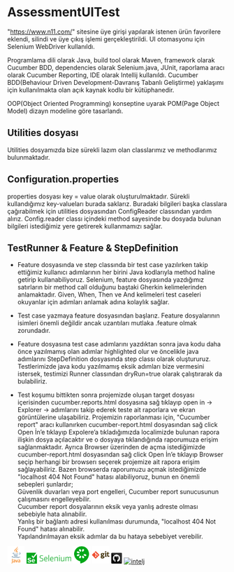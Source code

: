 # AssessmentUITest

"https://www.n11.com/" sitesine üye girişi yapılarak istenen ürün favorilere eklendi, silindi ve üye çıkış işlemi gerçekleştirildi. UI otomasyonu için Selenium WebDriver kullanıldı.

Programlama dili olarak Java, build tool olarak Maven, framework olarak Cucumber BDD, dependencies olarak Selenium.java, JUnit, raporlama aracı olarak Cucumber Reporting, IDE olarak Intellij kullanıldı. Cucumber BDD(Behaviour Driven Development-Davranış Tabanlı Geliştirme) yaklaşımı için kullanılmakta olan açık kaynak kodlu bir kütüphanedir.


OOP(Object Oriented Programming) konseptine uyarak POM(Page Object Model) dizayn modeline göre tasarlandı.

## Utilities dosyası

Utilities dosyamızda bize sürekli lazım olan classlarımız ve methodlarımız bulunmaktadır.

## Configuration.properties

properties dosyası key =  value olarak oluşturulmaktadır. Sürekli kullandığımız key-valueları burada saklarız. Buradaki bilgileri başka classlara çağırabilmek için utilities dosyasından ConfigReader classından yardım alırız. Config.reader classı içindeki method sayesinde bu dosyada bulunan bilgileri istediğimiz yere getirerek kullanmamızı sağlar. 

## TestRunner & Feature & StepDefinition

* Feature dosyasında ve step classında bir test case yazılırken takip ettiğimiz kullanıcı adımlarının her birini Java kodlarıyla method haline getirip kullanabiliyoruz. Selenium, feature dosyasında yazdığımız satırların bir method call olduğunu baştaki Gherkin kelimelerinden anlamaktadır. Given, When, Then ve And kelimeleri test caseleri okuyanlar için adımları anlamak adına kolaylık sağlar.

* Test case yazmaya feature dosyasından başlarız. Feature dosyalarının isimleri önemli değildir ancak uzantıları mutlaka .feature olmak zorundadır.

* Feature dosyasına test case adımlarını yazdıktan sonra java kodu daha önce yazılmamış olan adımlar highlighted olur ve öncelikle java adımlarını StepDefinition dosyasında step classı olarak oluştururuz. Testlerimizde java kodu yazılmamış eksik adımları bize vermesini istersek, testimizi Runner classından dryRun=true olarak çalıştırarak da bulabiliriz.

* Test koşumu bittikten sonra projemizde oluşan target dosyası içerisinden cucumber.reports.html dosyasına sağ tıklayıp open in -> Explorer -> adımlarını takip ederek teste ait raporlara ve ekran görüntülerine ulaşabiliriz. 
Projemizin raporlanması için, "Cucumber report" aracı kullanırken cucumber-report.html dosyasından sağ click Open İn’e tıklayıp Expolere’a tıkladığımızda localimizde bulunan rapora ilişkin dosya açılacaktır ve o dosyaya tıklandığında raporumuza erişim sağlanmaktadır.
Ayrıca Browser üzerinden de açma istediğimizde cucumber-report.html dosyasından sağ click Open İn’e tıklayıp Browser seçip herhangi bir browserı seçerek projemize ait rapora erişim sağlayabiliriz. Bazen browserda raporumuzu açmak istediğimizde "localhost 404 Not Found" hatası alabiliyoruz, bunun en önemli sebepleri şunlardır; <br/> 
Güvenlik duvarları veya port engelleri, Cucumber report sunucusunun çalışmasını engelleyebilir. <br/>
Cucumber report dosyalarının eksik veya yanlış adreste olması sebebiyle hata alınabilir. <br/>
Yanlış bir bağlantı adresi kullanılması durumunda, "localhost 404 Not Found" hatası alınabilir. <br/>
Yapılandırılmayan eksik adımlar da bu hataya sebebiyet verebilir. <br/>



<p align="left">




<img height="40" width="40" src="https://raw.githubusercontent.com/github/explore/5b3600551e122a3277c2c5368af2ad5725ffa9a1/topics/java/java.png">
<code><img title="Selenium" height="25" src="https://github.com/IsmailMertDemirci/IsmailMertDemirci/blob/main/images/Selenium.png"></code>
<img src="https://github.com/devicons/devicon/blob/master/icons/cucumber/cucumber-plain.svg" title="Cucumber" alt="Cucumber" width="40" height="40"/>
<img height="40" width="40" src="https://raw.githubusercontent.com/github/explore/5b3600551e122a3277c2c5368af2ad5725ffa9a1/topics/git/git.png">
<code><img title="GitHub" height="25" src="https://github.com/IsmailMertDemirci/IsmailMertDemirci/blob/main/images/github.svg"></code>
<a href="https://www.intelj.com" target="_blank" rel="noreferrer"> <img src="https://encrypted-tbn0.gstatic.com/images?q=tbn:ANd9GcQak-N8W03mK25slV1lwM80i0y1obRPPJOaLA&usqp=CAU" alt="intelj" width="60" height="30"/> </a>
